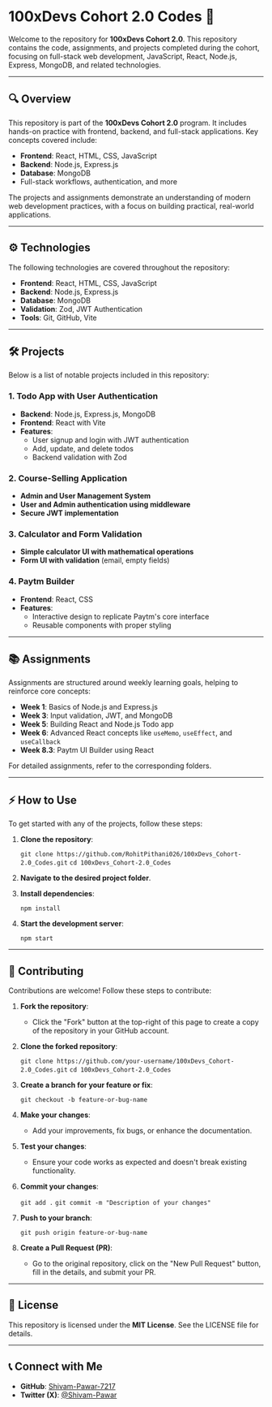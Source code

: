 
# 100xDevs Cohort 2.0 Codes 🚀


Welcome to the repository for  **100xDevs Cohort 2.0**. This repository contains the code, assignments, and projects completed during the cohort, focusing on full-stack web development, JavaScript, React, Node.js, Express, MongoDB, and related technologies.


----------

## 🔍 Overview


This repository is part of the  **100xDevs Cohort 2.0**  program. It includes hands-on practice with frontend, backend, and full-stack applications. Key concepts covered include:

-   **Frontend**: React, HTML, CSS, JavaScript
-   **Backend**: Node.js, Express.js
-   **Database**: MongoDB
-   Full-stack workflows, authentication, and more

The projects and assignments demonstrate an understanding of modern web development practices, with a focus on building practical, real-world applications.

----------

## ⚙️ Technologies


The following technologies are covered throughout the repository:

-   **Frontend**: React, HTML, CSS, JavaScript
-   **Backend**: Node.js, Express.js
-   **Database**: MongoDB
-   **Validation**: Zod, JWT Authentication
-   **Tools**: Git, GitHub, Vite

----------

## 🛠️ Projects


Below is a list of notable projects included in this repository:

### 1.  **Todo App with User Authentication**


-   **Backend**: Node.js, Express.js, MongoDB
-   **Frontend**: React with Vite
-   **Features**:
    -   User signup and login with JWT authentication
    -   Add, update, and delete todos
    -   Backend validation with Zod

### 2.  **Course-Selling Application**


-   **Admin and User Management System**
-   **User and Admin authentication using middleware**
-   **Secure JWT implementation**

### 3.  **Calculator and Form Validation**


-   **Simple calculator UI with mathematical operations**
-   **Form UI with validation**  (email, empty fields)

### 4.  **Paytm Builder**


-   **Frontend**: React, CSS
-   **Features**:
    -   Interactive design to replicate Paytm's core interface
    -   Reusable components with proper styling

----------

## 📚 Assignments


Assignments are structured around weekly learning goals, helping to reinforce core concepts:

-   **Week 1**: Basics of Node.js and Express.js
-   **Week 3**: Input validation, JWT, and MongoDB
-   **Week 5**: Building React and Node.js Todo app
-   **Week 6**: Advanced React concepts like  `useMemo`,  `useEffect`, and  `useCallback`
-   **Week 8.3**: Paytm UI Builder using React

For detailed assignments, refer to the corresponding folders.

----------

## ⚡ How to Use


To get started with any of the projects, follow these steps:

1.  **Clone the repository**:
    
    `git clone https://github.com/RohitPithani026/100xDevs_Cohort-2.0_Codes.git`  `cd 100xDevs_Cohort-2.0_Codes`
    
2.  **Navigate to the desired project folder**.
    
3.  **Install dependencies**:
    
    `npm install`
    
4.  **Start the development server**:
    
    `npm start`
    

----------

## 🤝 Contributing


Contributions are welcome! Follow these steps to contribute:

1.  **Fork the repository**:
    
    -   Click the "Fork" button at the top-right of this page to create a copy of the repository in your GitHub account.
2.  **Clone the forked repository**:
    
    `git clone https://github.com/your-username/100xDevs_Cohort-2.0_Codes.git`  `cd 100xDevs_Cohort-2.0_Codes`
    
3.  **Create a branch for your feature or fix**:
    
    `git checkout -b feature-or-bug-name`
    
4.  **Make your changes**:
    
    -   Add your improvements, fix bugs, or enhance the documentation.
5.  **Test your changes**:
    
    -   Ensure your code works as expected and doesn't break existing functionality.
6.  **Commit your changes**:
    
    `git add .`  `git commit -m "Description of your changes"`
    
7.  **Push to your branch**:
    
    `git push origin feature-or-bug-name`
    
8.  **Create a Pull Request (PR)**:
    
    -   Go to the original repository, click on the "New Pull Request" button, fill in the details, and submit your PR.

----------

## 📄 License


This repository is licensed under the  **MIT License**. See the LICENSE file for details.

----------

## 📞 Connect with Me


-   **GitHub**:  [Shivam-Pawar-7217](shivam-pawar-7217)
-   **Twitter (X)**:  [@Shivam-Pawar](@pawar_shiv59037)
